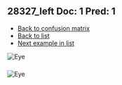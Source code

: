 ## 28327_left Doc: 1 Pred: 1
- [Back to confusion matrix](https://github.com/juliandewit/kaggle_retinopathy/blob/master/matrix.md)
- [Back to list](https://github.com/juliandewit/kaggle_retinopathy/blob/master/lists/11/list.md)
- [Next example in list](https://github.com/juliandewit/kaggle_retinopathy/blob/master/lists/11/28/28368_left.md)

![Eye](https://retinopaty.blob.core.windows.net/size1024/28327_left_1.jpeg)

### 

![Eye]()

